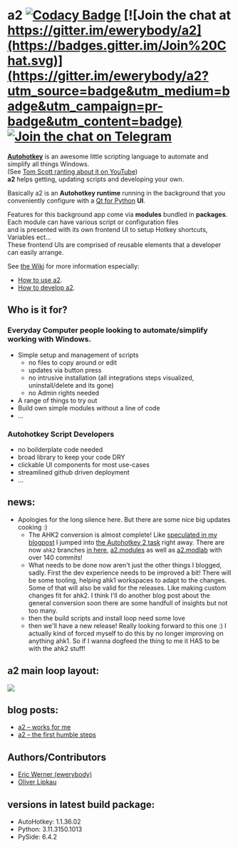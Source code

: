 # a2 [![Codacy Badge](https://api.codacy.com/project/badge/Grade/0bc56698a44144e68ff191105f97215d)](https://app.codacy.com/app/ewerybody/a2?utm_source=github.com&utm_medium=referral&utm_content=ewerybody/a2&utm_campaign=badger) [![Join the chat at https://gitter.im/ewerybody/a2](https://badges.gitter.im/Join%20Chat.svg)](https://gitter.im/ewerybody/a2?utm_source=badge&utm_medium=badge&utm_campaign=pr-badge&utm_content=badge) [![Join the chat on Telegram](ui/res/telegram_join.svg)](https://t.me/a2script_de)

[**Autohotkey**](https://github.com/AutoHotkey/AutoHotkey) is an awesome little scripting language to automate and simplify all things Windows.\
(See [Tom Scott ranting about it on YouTube](https://youtu.be/lIFE7h3m40U))\
**a2** helps getting, updating scripts and developing your own.

Basically a2 is an **Autohotkey runtime** running in the background that you conveniently configure with a [Qt for Python](https://wiki.qt.io/Qt_for_Python) **UI**.

Features for this background app come via **modules** bundled in **packages**.\
Each module can have various script or configuration files\
and is presented with its own frontend UI to setup Hotkey shortcuts, Variables ect...\
These frontend UIs are comprised of reusable elements that a developer can easily arrange.

See [the Wiki](https://github.com/ewerybody/a2/wiki) for more information especially:
* [How to use a2](../../wiki/How-to-use-a2).
* [How to develop a2](../../wiki/How-to-develop-a2).



## Who is it for?

### Everyday Computer people looking to automate/simplify working with Windows.
* Simple setup and management of scripts
  * no files to copy around or edit
  * updates via button press
  * no intrusive installation (all integrations steps visualized, uninstall/delete and its gone)
  * no Admin rights needed
* A range of things to try out
* Build own simple modules without a line of code
* ...

### Autohotkey Script Developers
* no boilderplate code needed
* broad library to keep your code DRY
* clickable UI components for most use-cases
* streamlined github driven deployment
* ...


## news:
* Apologies for the long silence here. But there are some nice big updates cooking :)
  * The AHK2 conversion is almost complete! Like [speculated in my blogpost]([url](https://goodsoul.de/blog/a2works4me/)) I jumped into [the Autohotkey 2 task]([url](https://github.com/ewerybody/a2/issues/266)) right away. There are now `ahk2` branches [in here]([url](https://github.com/ewerybody/a2/tree/ahk2)), [a2.modules]([url](https://github.com/ewerybody/a2.modules/tree/ahk2)) as well as [a2.modlab]([url](https://github.com/a2script/a2.modlab/tree/ahk2)) with over 140 commits!
  * What needs to be done now aren't just the other things I blogged, sadly. First the dev experience needs to be improved a bit! There will be some tooling, helping ahk1 workspaces to adapt to the changes. Some of that will also be valid for the releases. Like making custom changes fit for ahk2. I think I'll do another blog post about the general conversion soon there are some handfull of insights but not too many.
  * then the build scripts and install loop need some love
  * then we'll have a new release!
Really looking forward to this one :) I actually kind of forced myself to do this by no longer improving on anything ahk1. So if I wanna dogfeed the thing to me it HAS to be with the ahk2 stuff!

  
## a2 main loop layout:
![](https://i.imgur.com/zyv1mUb.gif)

## blog posts:
* [a2 – works for me](https://goodsoul.de/blog/a2works4me/)
* [a2 – the first humble steps]([http://goodsoul.de/?p=780](https://goodsoul.de/wp/?p=780))

## <a name="dev-team"></a>Authors/Contributors
* [Eric Werner (ewerybody)](https://github.com/ewerybody)
* [Oliver Lipkau](https://github.com/lipkau)

## versions in latest build package:
* AutoHotkey: 1.1.36.02
* Python: 3.11.3150.1013
* PySide: 6.4.2

